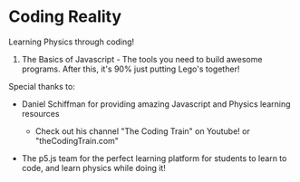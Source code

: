 # Coding Reality

Learning Physics through coding!

1. The Basics of Javascript - The tools you need to build awesome programs.  After this, it's 90% just putting Lego's together!

Special thanks to:

- Daniel Schiffman for providing amazing Javascript and Physics learning resources
    - Check out his channel "The Coding Train" on Youtube! or "theCodingTrain.com"

- The p5.js team for the perfect learning platform for students to learn to code, and learn physics while doing it!
